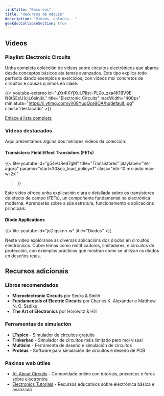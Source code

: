 ```yaml
---
linkTitle: "Recursos"
title: "Recursos de AdqSin"
description: "Videos, enlaces..."
geekdocCollapseSection: true
---
```


## Videos

### Playlist: Electronic Circuits

Unha completa colección de videos sobre circuítos electrónicos que abarca desde conceptos básicos ata temas avanzados.
Este tipo explica todo perfecto dando exemplos e exercicios, con videos moi concretos de circuitos e cousas q vimos en clase.

{{< youtube-externo 
id="uXr4lXYjXuU?list=PL0o_zxa4K1BV9E-N8tSExU1djL6slnjbL" 
title="Electronic Circuits" 
maxWidth="400px" 
miniatura="https://i.ytimg.com/vi/08YugQce9OA/hqdefault.jpg" 
class="destacado" >}}

[Enlace á lista completa](https://www.youtube.com/playlist?list=PL0o_zxa4K1BV9E-N8tSExU1djL6slnjbL)

### Videos destacados

Aquí presentamos algúns dos mellores videos da colección:

<!-- <iframe src="https://www.youtube.com/embed/tgbNymZ7vqY" width="640" height="480" allow="autoplay"></iframe> -->

#### Transistors: Field Effect Transistors (FETs)

<!-- {{< lite-youtube id="g54vURe47gM" title="non che sei none" >}}
{{< lite-youtube id="g54vURe47gM" title="Rick Astley - Never Gonna Give You Up" playlabel="Reproducir" params="start=30&cc_load_policy=1" >}} -->
<!-- {{< lite-youtube id="g54vURe47gM" title="O meu vídeo" >}} -->

{{< lite-youtube 
  id="g54vURe47gM" 
  title="Transistores" 
  playlabel="Ver agora" 
  params="start=30&cc_load_policy=1" 
  class="mb-10 mx-auto max-w-2xl" 
>}}

<!-- {{< youtube id="g54vURe47gM" start="30" maxWidth="600px">}} -->
<!-- {{< youtube-externo id="g54vURe47gM" title="Transistors: Field Effect Transistors (FETs)" start="30" maxWidth="400px" class="destacado" >}} -->

Este video ofrece unha explicación clara e detallada sobre os transistores de efecto de campo (FETs), un compoñente fundamental na electrónica moderna. Aprenderás sobre a súa estrutura, funcionamento e aplicacións principais.

#### Diode Applications

{{< lite-youtube id="joDlqsknn-w" title="Diodos" >}}

Neste video explóranse as diversas aplicacións dos diodos en circuítos electrónicos. Cubre temas como rectificadores, limitadores, e circuítos de protección, con exemplos prácticos que mostran como se utilizan os diodos en deseños reais.

## Recursos adicionais

### Libros recomendados

- **Microelectronic Circuits** por Sedra & Smith
- **Fundamentals of Electric Circuits** por Charles K. Alexander e Matthew N. O. Sadiku
- **The Art of Electronics** por Horowitz & Hill

### Ferramentas de simulación

- **LTspice** - Simulador de circuítos gratuíto
- **Tinkerkad** - Simulador de circuítos máis limitado pero moi visual
- **Multisim** - Ferramenta de deseño e simulación de circuítos
- **Proteus** - Software para simulación de circuítos e deseño de PCB

### Páxinas web útiles

- [All About Circuits](https://www.allaboutcircuits.com/) - Comunidade online con tutoriais, proxectos e foros sobre electrónica
- [Electronics Tutorials](https://www.electronics-tutorials.ws/) - Recursos educativos sobre electrónica básica e avanzada
